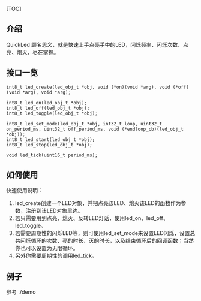 [TOC]

## 介绍

QuickLed 顾名思义，就是快速上手点亮手中的LED，闪烁频率、闪烁次数、点亮、熄灭，尽在掌握。

## 接口一览

```
int8_t led_create(led_obj_t *obj, void (*on)(void *arg), void (*off)(void *arg), void *arg);

int8_t led_on(led_obj_t *obj);
int8_t led_off(led_obj_t *obj);
int8_t led_toggle(led_obj_t *obj);

int8_t led_set_mode(led_obj_t *obj, int32_t loop, uint32_t on_period_ms, uint32_t off_period_ms, void (*endloop_cb)(led_obj_t *obj));
int8_t led_start(led_obj_t *obj);
int8_t led_stop(led_obj_t *obj);

void led_tick(uint16_t period_ms);
```



## 如何使用

快速使用说明：

1. led_create创建一个LED对象，并把点亮该LED、熄灭该LED的函数作为参数，注册到该LED对象里边。
2. 若只需要用到点亮、熄灭、反转LED灯话，使用led_on、led_off、led_toggle。
3. 若需要周期性的闪烁LED等，则可使用led_set_mode来设置LED闪烁，设置总共闪烁循环的次数、亮的时长、灭的时长，以及结束循环后的回调函数；当然你也可以设置为无限循环。
4. 另外你需要周期性的调用led_tick。



## 例子

参考 ./demo

